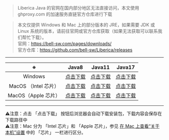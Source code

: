> Liberica Java 的官网在国内部分地区无法直接访问，本文使用 ghproxy.com 的加速服务直链官方仓库进行下载

> 本文仅提供 Windows 和 Mac 上的部分版本的 JRE，如果需要 JDK 或 Linux 系统的版本，请前往官网或官方仓库获取（如果无法获取可以联系我们帮忙下载）。  
官网：https://bell-sw.com/pages/downloads/  
官方仓库：https://github.com/bell-sw/Liberica/releases

---

| ※ | Java8 | Java11 | Java17 |
| :------: | --- | --- | --- |
| Windows | [点击下载](https://ghproxy.com/github.com/bell-sw/Liberica/releases/download/8u382%2B6/bellsoft-jre8u382+6-windows-amd64-full.msi) | [点击下载](https://ghproxy.com/github.com/bell-sw/Liberica/releases/download/11.0.20%2B8/bellsoft-jre11.0.20+8-windows-amd64-full.msi) | [点击下载](https://ghproxy.com/github.com/bell-sw/Liberica/releases/download/17.0.8%2B7/bellsoft-jre17.0.8+7-windows-amd64-full.msi) |
| MacOS （Intel 芯片） | [点击下载]() | [点击下载]() | [点击下载]() |
| MacOS（Apple 芯片） | [点击下载]() | [点击下载]() | [点击下载]() |
---
⚠注意：点击 「点击下载」 按钮后浏览器会自动下载安装包，下载内容会保存在下载路径中  
⚠注意：Mac 分为 「Intel 芯片」和 「Apple 芯片」，参见 [在 Mac 上查看“关于本机”设置](https://support.apple.com/zh-cn/guide/mac-help/mchlea7173f3/13.0/mac/13.0) 中的 「芯片」 一栏进行区分。